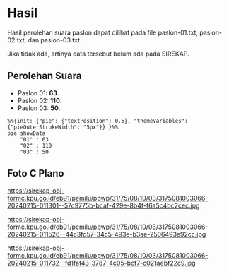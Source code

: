 # Hasil

Hasil perolehan suara paslon dapat dilihat pada file paslon-01.txt, paslon-02.txt, dan paslon-03.txt.

Jika tidak ada, artinya data tersebut belum ada pada SIREKAP.

## Perolehan Suara

 * Paslon 01: **63**.
 * Paslon 02: **110**.
 * Paslon 03: **50**.

```mermaid
%%{init: {"pie": {"textPosition": 0.5}, "themeVariables": {"pieOuterStrokeWidth": "5px"}} }%%
pie showData
    "01" : 63
    "02" : 110
    "03" : 50
```
## Foto C Plano

https://sirekap-obj-formc.kpu.go.id/eb91/pemilu/ppwp/31/75/08/10/03/3175081003066-20240215-011301--57c9775b-bcaf-429e-8b4f-f6a5c4bc2cec.jpg

https://sirekap-obj-formc.kpu.go.id/eb91/pemilu/ppwp/31/75/08/10/03/3175081003066-20240215-011526--44c3fd57-34c5-493e-b3ae-2506493e92cc.jpg

https://sirekap-obj-formc.kpu.go.id/eb91/pemilu/ppwp/31/75/08/10/03/3175081003066-20240215-011732--fd1faf43-3787-4c05-bcf7-c021aebf22c9.jpg
